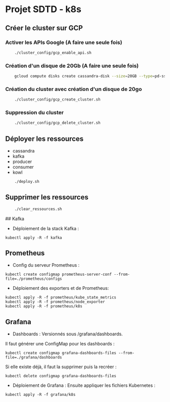 # Projet SDTD - k8s


## Créer le cluster sur GCP

### Activer les APIs Google (A faire une seule fois)

```bash
    ./cluster_config/gcp_enable_api.sh
```
### Création d'un disque de 20Gb (A faire une seule fois)
```bash
    gcloud compute disks create cassandra-disk --size=20GB --type=pd-ssd
```
### Création du cluster avec création d'un disque de 20go

```bash
    ./cluster_config/gcp_create_cluster.sh
```

### Suppression du cluster

```bash
    ./cluster_config/gcp_delete_cluster.sh
```

## Déployer les ressources

- cassandra
- kafka
- producer
- consumer
- kowl

```bash
    ./deploy.sh
```

## Supprimer les ressources

```bash
    ./clear_ressources.sh
```

## Kafka
- Déploiement de la stack Kafka :
```
kubectl apply -R -f kafka
```


## Prometheus
- Config du serveur Prometheus :
```
kubectl create configmap prometheus-server-conf --from-file=./prometheus/configs
```

- Déploiement des exporters et de Prometheus:
```
kubectl apply -R -f prometheus/kube_state_metrics
kubectl apply -R -f prometheus/node_exporter
kubectl apply -R -f prometheus/k8s
```


## Grafana
- Dashboards :
Versionnés sous /grafana/dashboards.

Il faut générer une ConfigMap pour les dashboards :
```
kubectl create configmap grafana-dashboards-files --from-file=./grafana/dashboards
```

Si elle existe déjà, il faut la supprimer puis la recréer :
```
kubectl delete configmap grafana-dashboards-files
```

- Déploiement de Grafana :
Ensuite appliquer les fichiers Kubernetes :
```
kubectl apply -R -f grafana/k8s
```